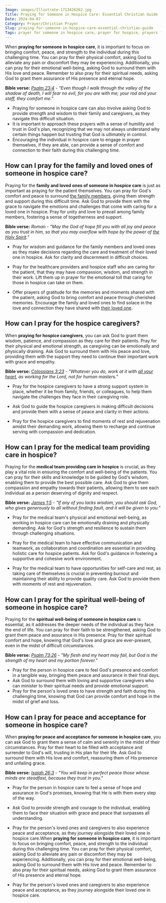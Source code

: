 ```yaml
---
Image: images/Illustrate-1713426262.jpg
Title: Praying for Someone in Hospice Care: Essential Christian Guide
Date: 2024-04-07
Category: Prayer/Christian Prayer
Slug: praying-for-someone-in-hospice-care-essential-christian-guide
Tags: prayer for someone in hospice care, prayer for hospice, prayers for someone in hospice, prayer for person in hospice, prayer for someone in hospice, prayer for hospice patient, prayer, christian prayer
---
```

When **praying for someone in hospice care**, it is important to focus on bringing comfort, peace, and strength to the individual during this challenging time. You can pray for their physical comfort, asking God to alleviate any pain or discomfort they may be experiencing. Additionally, you can pray for their emotional well-being, asking God to surround them with His love and peace. Remember to also pray for their spiritual needs, asking God to grant them assurance of His presence and eternal hope.

**Bible verse:**
*[Psalm 23:4](https://www.bibleref.com/Psalm/23/Psalm-23-4.html) - "Even though I walk through the valley of the shadow of death, I will fear no evil, for you are with me; your rod and your staff, they comfort me."*

- Praying for someone in hospice care can also involve asking God to provide strength and wisdom to their family and caregivers, as they navigate this difficult situation.
- It is important to approach these prayers with a sense of humility and trust in God's plan, recognizing that we may not always understand why certain things happen but trusting that God is ultimately in control.
- Encouraging the individual in hospice care to engage in prayer themselves, if they are able, can provide a sense of comfort and connection to their faith during this challenging time.

## How can I pray for the family and loved ones of someone in hospice care?

Praying for the **family and loved ones of someone in hospice care** is just as important as praying for the patient themselves. You can pray for God's comfort and peace to surround [the family members](/praying-for-grief-how-to-support-those-who-have-experienced-loss), giving them strength and support during this difficult time. Ask God to provide them with the grace to navigate the emotions and challenges that come with caring for a loved one in hospice. Pray for unity and love to prevail among family members, fostering a sense of togetherness and support.

**Bible verse:**
*Roman - "May the God of hope fill you with all joy and peace as you trust in him, so that you may overflow with hope by the power of [the Holy Spirit](/discover-the-12-appearances-of-jesus-after-his-resurrection-a-comprehensive-guide-for-christian-readers)."*

- Pray for wisdom and guidance for the family members and loved ones as they make decisions regarding the care and treatment of their loved one in hospice. Ask for clarity and discernment in difficult choices.

- Pray for the healthcare providers and hospice staff who are caring for the patient, that they may have compassion, wisdom, and strength in their work. Lift them up in prayer for the emotional toll that caring for those in hospice can take on them.

- Offer prayers of gratitude for the memories and moments shared with the patient, asking God to bring comfort and peace through cherished memories. Encourage the family and loved ones to find solace in the love and connection they have shared with [their loved one](/praying-for-grief-how-to-support-those-who-have-experienced-loss).

## How can I pray for the hospice caregivers?

When **praying for hospice caregivers**, you can ask God to grant them wisdom, patience, and compassion as they care for their patients. Pray for their physical and emotional strength, as caregiving can be emotionally and physically draining. Ask God to surround them with His peace and love, providing them with the support they need to continue their important work with grace and empathy.

**Bible verse:**
*[Colossians 3:23](https://www.bibleref.com/Colossians/3/Colossians-3-23.html) - "Whatever you do, work at it with [all your heart](/ultimate-guide-praying-for-wisdom-and-guidance-from-god), as working for the Lord, not for human masters."*

- Pray for the hospice caregivers to have a strong support system in place, whether it be from family, friends, or colleagues, to help them navigate the challenges they face in their caregiving role.

- Ask God to guide the hospice caregivers in making difficult decisions and provide them with a sense of peace and clarity in their actions.

- Pray for the hospice caregivers to find moments of rest and rejuvenation amidst their demanding work, allowing them to recharge and continue serving with compassion and dedication.

## How can I pray for the medical team providing care in hospice?

Praying for the **medical team providing care in hospice** is crucial, as they play a vital role in ensuring the comfort and well-being of the patients. You can pray for their skills and knowledge to be guided by God's wisdom, enabling them to provide the best possible care. Ask God to give them compassion and empathy towards their patients, allowing them to see each individual as a person deserving of dignity and respect.

**Bible verse:**
*[James 1:5](https://www.bibleref.com/James/1/James-1-5.html) - "If any of you lacks wisdom, you should ask God, who gives generously to all without finding fault, and it will be given to you."*

- Pray for the medical team's physical and emotional well-being, as working in hospice care can be emotionally draining and physically demanding. Ask for God's strength and resilience to sustain them through challenging situations.

- Pray for the medical team to have effective communication and teamwork, as collaboration and coordination are essential in providing holistic care for hospice patients. Ask for God's guidance in fostering a supportive and cohesive work environment.

- Pray for the medical team to have opportunities for self-care and rest, as taking care of themselves is crucial in preventing burnout and maintaining their ability to provide quality care. Ask God to provide them with moments of rest and rejuvenation.

## How can I pray for the spiritual well-being of someone in hospice care?

Praying for the **spiritual well-being of someone in hospice care** is essential, as it addresses the deeper needs of the individual as they face the end of life. You can pray for their faith to be strengthened, asking God to grant them peace and assurance in His presence. Pray for their spiritual comfort and hope, knowing that God's love and grace are ever-present, even in the midst of difficult circumstances.

**Bible verse:**
*[Psalm 73:26](https://www.bibleref.com/Psalm/73/Psalm-73-26.html) - "My flesh and my heart may fail, but God is the strength of my heart and my portion forever."*

- Pray for the person in hospice care to feel God's presence and comfort in a tangible way, bringing them peace and assurance in their final days.
- Ask God to surround them with loving and supportive caregivers who can minister to their spiritual needs and provide emotional support.
- Pray for the person's loved ones to have strength and faith during this challenging time, knowing that God can provide comfort and hope in the midst of grief and loss.

## How can I pray for peace and acceptance for someone in hospice care?

When **praying for peace and acceptance for someone in hospice care**, you can ask God to grant them a sense of calm and serenity in the midst of their circumstances. Pray for their heart to be filled with acceptance and surrender to God's will, trusting in His plan for their life. Ask God to surround them with His love and comfort, reassuring them of His presence and unfailing grace.

**Bible verse:**
*[Isaiah 26:3](https://www.bibleref.com/Isaiah/26/Isaiah-26-3.html) - "You will keep in perfect peace those whose minds are steadfast, because they trust in you."*

- Pray for the person in hospice care to feel a sense of hope and assurance in God's promises, knowing that He is with them every step of the way.

- Ask God to provide strength and courage to the individual, enabling them to face their situation with grace and peace that surpasses all understanding.

- Pray for the person's loved ones and caregivers to also experience peace and acceptance, as they journey alongside their loved one in hospice care.When **praying for someone in hospice care**, it is important to focus on bringing comfort, peace, and strength to the individual during this challenging time. You can pray for their physical comfort, asking God to alleviate any pain or discomfort they may be experiencing. Additionally, you can pray for their emotional well-being, asking God to surround them with His love and peace. Remember to also pray for their spiritual needs, asking God to grant them assurance of His presence and eternal hope.

- Pray for the person's loved ones and caregivers to also experience peace and acceptance, as they journey alongside their loved one in hospice care.